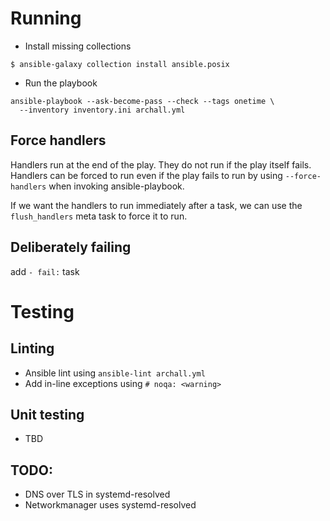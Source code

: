 # Running

- Install missing collections

```
$ ansible-galaxy collection install ansible.posix
```

- Run the playbook

```
ansible-playbook --ask-become-pass --check --tags onetime \
  --inventory inventory.ini archall.yml
```

## Force handlers

Handlers run at the end of the play. They do not run if the play itself
fails. Handlers can be forced to run even if the play fails to run by
using `--force-handlers` when invoking ansible-playbook.

If we want the handlers to run immediately after a task, we can use the
`flush_handlers` meta task to force it to run.

## Deliberately failing

add `- fail:` task

# Testing

## Linting

- Ansible lint using `ansible-lint archall.yml`
- Add in-line exceptions using `# noqa: <warning>`

## Unit testing

- TBD

## TODO:

- DNS over TLS in systemd-resolved
- Networkmanager uses systemd-resolved
